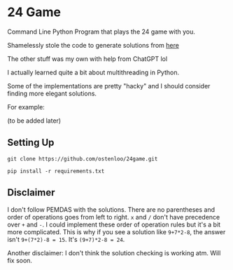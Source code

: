 # 24 Game 

Command Line Python Program that plays the 24 game with you. 

Shamelessly stole the code to generate solutions from [here](https://www.youtube.com/shorts/PNc_Ju3u-OE)

The other stuff was my own with help from ChatGPT lol 

I actually learned quite a bit about multithreading in Python.

Some of the implementations are pretty "hacky" and I should consider finding more elegant solutions. 

For example: 

(to be added later)

## Setting Up 

`git clone https://github.com/ostenloo/24game.git` 

`pip install -r requirements.txt` 

## Disclaimer 

I don't follow PEMDAS with the solutions. There are no parentheses and order of operations goes from left to right. `x` and `/` don't have precedence over `+` and `-`. I could implement these order of operation rules but it's a bit more complicated. This is why if you see a solution like `9+7*2-8`, the answer isn't `9+(7*2)-8 = 15`. It's `(9+7)*2-8 = 24`. 

Another disclaimer: I don't think the solution checking is working atm. Will fix soon. 